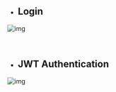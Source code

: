 * ## Login
![img](https://github.com/atakanertrk/csharp-and-dotnet-general/tree/master/Example-Codes/JWT-authentication-with-webapi/login.png)

<br>

* ## JWT Authentication
![img](https://github.com/atakanertrk/csharp-and-dotnet-general/tree/master/Example-Codes/JWT-authentication-with-webapi/using-token.png)

<br>